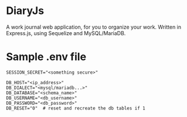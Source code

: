# DiaryJs
A work journal web application, for you to organize your work. Written in Express.js, using Sequelize and MySQL/MariaDB.

# Sample .env file
    SESSION_SECRET="<something secure>"
                 
    DB_HOST="<ip_address>"
    DB_DIALECT="<mysql/mariadb...>"
    DB_DATABASE="<schema_name>"
    DB_USERNAME="<db_username>"
    DB_PASSWORD="<db_password>"
    DB_RESET="0"  # reset and recreate the db tables if 1
